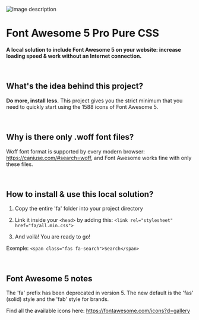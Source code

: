 ![Image description](https://i.ibb.co/SrCpFGP/readme-header.jpg)


# Font Awesome 5 Pro Pure CSS
**A local solution to include Font Awesome 5 on your website: increase loading speed & work without an Internet connection.**

&nbsp;
&nbsp;
&nbsp;

## What's the idea behind this project?
**Do more, install less.** This project gives you the strict minimum that you need to quickly start using the 1588 icons of Font Awesome 5.

&nbsp;
&nbsp;
&nbsp;

## Why is there only .woff font files?
Woff font format is supported by every modern browser: https://caniuse.com/#search=woff, and Font Awesome works fine with only these files.

&nbsp;
&nbsp;
&nbsp;

## How to install & use this local solution?

1) Copy the entire 'fa' folder into your project directory


2) Link it inside your ```<head>``` by adding this: ```<link rel="stylesheet" href="fa/all.min.css">```
  

3) And voilà! You are ready to go!

Exemple: ```<span class="fas fa-search">Search</span>```

&nbsp;
&nbsp;
&nbsp;

## Font Awesome 5 notes
The 'fa' prefix has been deprecated in version 5. The new default is the 'fas' (solid) style and the 'fab' style for brands.

Find all the available icons here: https://fontawesome.com/icons?d=gallery
